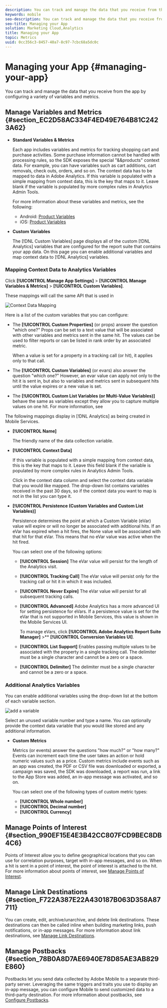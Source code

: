 ```yaml
---
description: You can track and manage the data that you receive from the app by configuring a variety of variables and metrics.
keywords: mobile
seo-description: You can track and manage the data that you receive from the app by configuring a variety of variables and metrics.
seo-title: Managing your App
solution: Marketing Cloud,Analytics
title: Managing your App
topic: Metrics
uuid: 0cc356c3-8457-40a7-8c97-7cbc68a5dc0c
---
```


# Managing your App {#managing-your-app}

You can track and manage the data that you receive from the app by configuring a variety of variables and metrics.

## Manage Variables and Metrics {#section_EC2D58AC334F4ED49E764B81C2423A62}

* **Standard Variables & Metrics**

  Each app includes variables and metrics for tracking shopping cart and purchase activities. Some purchase information cannot be handled with processing rules, so the SDK exposes the special "&&products" context data. For example, you can have variables such as cart additions, cart removals, check outs, orders, and so on. The context data has to be mapped to data in Adobe Analytics. If this variable is populated with a simple mapping from context data, this is the key that maps to it. Leave blank if the variable is populated by more complex rules in Analytics Admin Tools.

  For more information about these variables and metrics, see the following:

  * Android: [Product Variables](/help/android/analytics-main/products/products.md)
  * iOS: [Product Variables](/help/ios/analytics-main/products/products.md)

* **Custom Variables**

  The [!DNL Custom Variables] page displays all of the custom [!DNL Analytics] variables that are configured for the report suite that contains your app data. On this page you can enable additional variables and map context data to [!DNL Analytics] variables.

### Mapping Context Data to Analytics Variables

Click  **[!UICONTROL Manage App Settings]** > **[!UICONTROL Manage Variables & Metrics]** > **[!UICONTROL Custom Variables]**.

These mappings will call the same API that is used in <!--REKHA <a href="https://docs.adobe.com/content/help/en/analytics/admin/admin-tools/processing-rules/processing-rules.html" format="https" scope="external"> processing rules.</a>-->

  ![Context Data Mapping](assets/custom_data_content.png)

Here is a list of the custom variables that you can configure:

* The **[!UICONTROL Custom Properties]** (or props) answer the question "which one?" Props can be set to a text value that will be associated with other variables and metrics sent in the same hit. The values can be used to filter reports or can be listed in rank order by an associated metric.

    When a value is set for a property in a tracking call (or hit), it applies only to that call.
* The **[!UICONTROL Custom Variables]** (or evars) also answer the question "which one?" However, an evar value can apply not only to the hit it is sent in, but also to variables and metrics sent in subsequent hits until the value expires or a new value is set.
* The **[!UICONTROL Custom List Variables (or Multi-Value Variables)]** behave the same as variables except they allow you to capture multiple values on one hit. For more information, see
    <!--REKHA <a href="https://docs.adobe.com/content/help/en/analytics/implementation/javascript-implementation/variables-analytics-reporting/page-variables.html#concept_AC42F2D69B674C02A484137CE5B4E687" format="dita" scope="local"> List Variable.</a>-->

The following mappings display in [!DNL Analytics] as being created in Mobile Services.

* **[!UICONTROL Name]**

    The friendly name of the data collection variable.

* **[!UICONTROL Context Data]**

    If this variable is populated with a simple mapping from context data, this is the key that maps to it. Leave this field blank if the variable is populated by more complex rules in Analytics Admin Tools.

    Click in the context data column and select the context data variable that you would like mapped. The drop-down list contains variables received in the past 30 days, so if the context data you want to map is not in the list you can type it.

* **[!UICONTROL Persistence (Custom Variables and Custom List Variables)]**

    Persistence determines the point at which a Custom Variable (eVar) value will expire or will no longer be associated with additional hits. If an eVar has expired when a hit fires, the None value will be associated with that hit for that eVar. This means that no eVar value was active when the hit fired.

    You can select one of the following options:

  * **[!UICONTROL Session]**
    The eVar value will persist for the length of the Analytics visit.
  * **[!UICONTROL Tracking Call]**
    The eVar value will persist only for the tracking call or hit it in which it was included.
  * **[!UICONTROL Never Expire]**
    The eVar value will persist for all subsequent tracking calls.
  * **[!UICONTROL Advanced]**
    Adobe Analytics has a more advanced UI for setting persistence for eVars. If a persistence value is set for the eVar that is not supported in Mobile Services, this value is shown in the Mobile Services UI.

    To manage eVars, click **[!UICONTROL Adobe Analytics Report Suite Manager]** >** **[!UICONTROL Conversion Variables UI]**.  

  * **[!UICONTROL List Support]**
  Enables passing multiple values to be associated with the property in a single tracking call. The delimiter must be a single character and cannot be a zero or a space.

  * **[!UICONTROL Delimiter]**
  The delimiter must be a single character and cannot be a zero or a space.  

### Additional Analytics Variables

  You can enable additional variables using the drop-down list at the bottom of each variable section.

  ![add a variable](assets/add_variable.png)

  Select an unused variable number and type a name. You can optionally provide the context data variable that you would like stored and any additional information. 

* **Custom Metrics**

  Metrics (or events) answer the questions "how much?" or "how many?" Events can increment each time the user takes an action or hold numeric values such as a price. Custom metrics include events such as an app was created, the PDF or CSV file was downloaded or exported, a campaign was saved, the SDK was downloaded, a report was run, a link to the App Store was added, an in-app message was activated, and so on.

  You can select one of the following types of custom metric types:

  * **[!UICONTROL Whole number]**
  * **[!UICONTROL Decimal number]**
  * **[!UICONTROL Currency]**

## Manage Points of Interest {#section_990EF15E4E3B42CC807FCD9BEC8DB4C6}

Points of Interest allow you to define geographical locations that you can use for correlation purposes, target with in-app messages, and so on. When a hit is sent in a point of interest, the point of interest is attached to the hit. For more information about points of interest, see [Manage Points of Interest](../location/t-manage-points.md).  

## Manage Link Destinations {#section_F722A387E22A430187B063D358A87711}

You can create, edit, archive/unarchive, and delete link destinations. These destinations can then be called inline when building marketing links, push notifications, or in-app messages. For more information about link destinations, see [Manage Link Destinations](../acquisition-main/c-manage-link-destinations/t-archive-unarchive-link-destinations.md).

## Manage Postbacks {#section_78B0A8D7AE6940E78D85AE3AB829E860}

Postbacks let you send data collected by Adobe Mobile to a separate third-party server. Leveraging the same triggers and traits you use to display an in-app message, you can configure Mobile to send customized data to a third-party destination. For more information about postbacks, see [Configure Postbacks](/help/using/c-manage-app-settings/c-mob-confg-app/signals.md).
